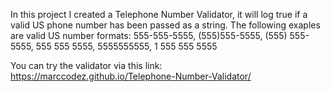 In this project I created a Telephone Number Validator, it will log true if a valid US phone number has been passed as a string. The following exaples are valid US number formats:
555-555-5555,
(555)555-5555,
(555) 555-5555,
555 555 5555,
5555555555,
1 555 555 5555

You can try the validator via this link: https://marccodez.github.io/Telephone-Number-Validator/
